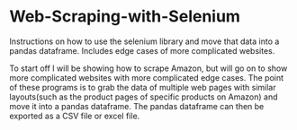 # Web-Scraping-with-Selenium
Instructions on how to use the selenium library and move that data into a pandas dataframe. Includes edge cases of more complicated websites.

To start off I will be showing how to scrape Amazon, but will go on to show more complicated websites with more complicated edge cases. The point of these programs is to grab the data of multiple web pages with similar layouts(such as the product pages of specific products on Amazon) and move it into a pandas dataframe. The pandas dataframe can then be exported as a CSV file or excel file. 
